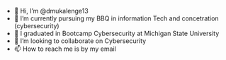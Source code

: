 - 👋 Hi, I’m @dmukalenge13
- 👀 I’m currently pursuing my BBQ in information Tech and concetration (cybersecurity)
- 🌱 I graduated in Bootcamp Cybersecurity at Michigan State University 
- 💞️ I’m looking to collaborate on Cybersecurity 
- 📫 How to reach me is by my email 

<!---
dmukalenge13/dmukalenge13 is a ✨ special ✨ repository because its `README.md` (this file) appears on your GitHub profile.
You can click the Preview link to take a look at your changes.
--->
